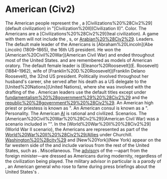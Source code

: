# American (Civ2)

The American people represent the , a [Civilizations%20%28Civ2%29](default civilization) in "[Civilization%20II](Civilization II)".
Color.
The Americans are a [Civilizations%20%28Civ2%29](teal civilization). A game with them will not include the , s, or [Arabian%20%28Civ2%29](Arabs).
Leaders.
The default male leader of the Americans is [Abraham%20Lincoln](Abe Lincoln) (1809–1865), the 16th US president. He won the [American%20Civil%20War](American Civil War) and ended throughout most of the United States. and are remembered as models of American oratory.
The default female leader is [Eleanor%20Roosevelt](E. Roosevelt) (1884–1962), wife of [Franklin%20D.%20Roosevelt](Franklin Delano Roosevelt), the 32nd US president. Politically involved throughout her husband's career, she served after his death as a US delegate to the [United%20Nations](United Nations), where she was involved with the drafting of the .
American leaders use the default titles except under [fundamentalism%20%28government%29%20%28Civ2%29](fundamentalism) and the [republic%20%28government%29%20%28Civ2%29](republic). An American high priest or priestess is known as ". An American consul is known as a ".
Personality.
The American [AI](AI) is rational and civilized.
Scenarios.
The [American%20Civil%20War%20%28Civ2%29](American Civil War) was a scenario included in "".
In the [World%20War%20II%20%28Civ2%29](World War II scenario), the Americans are represented as part of the [World%20War%20II%20%28Civ2%29/Allies](Allies) under Churchill. [Washington%20%28city%29](Washington) and [New%20York](New York) appear on the far western side of the and include various from the rest of the United States, such as .
Miscellaneous.
The [advisor](advisor)s of the —apart from the foreign minister—are dressed as Americans during modernity, regardless of the civilization being played. The military advisor in particular is a parody of , an American general who rose to fame during press briefings about the United States's .